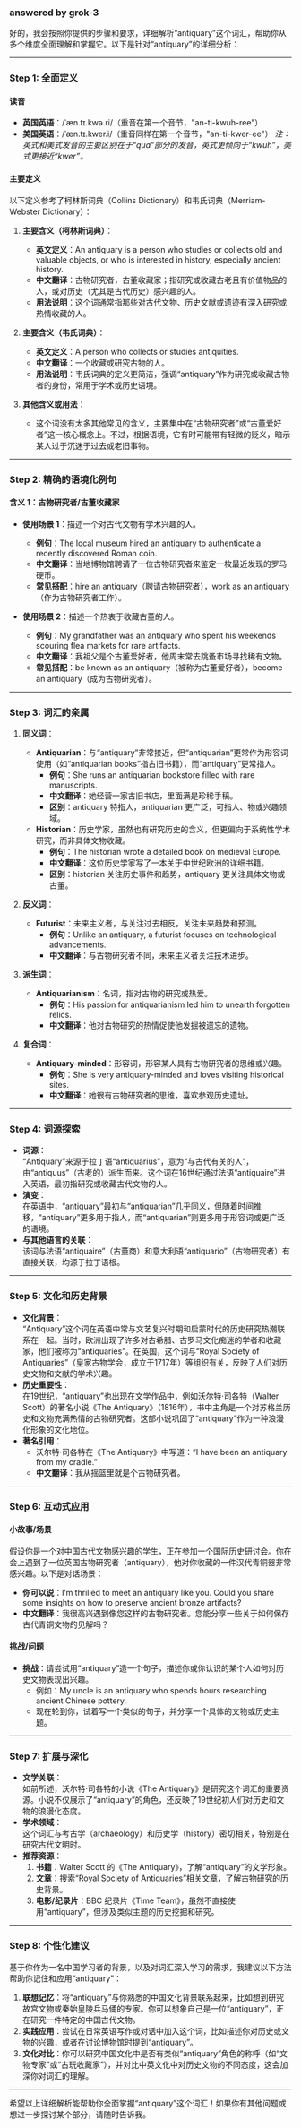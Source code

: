 ### answered by grok-3
好的，我会按照你提供的步骤和要求，详细解析“antiquary”这个词汇，帮助你从多个维度全面理解和掌握它。以下是针对“antiquary”的详细分析：

---

### Step 1: 全面定义

#### 读音
- **英国英语**：/ˈæn.tɪ.kwə.ri/（重音在第一个音节，"an-ti-kwuh-ree"）
- **美国英语**：/ˈæn.tɪ.kwer.i/（重音同样在第一个音节，"an-ti-kwer-ee"）
  *注：英式和美式发音的主要区别在于“qua”部分的发音，英式更倾向于“kwuh”，美式更接近“kwer”。*

#### 主要定义
以下定义参考了柯林斯词典（Collins Dictionary）和韦氏词典（Merriam-Webster Dictionary）：

1. **主要含义（柯林斯词典）**：
   - **英文定义**：An antiquary is a person who studies or collects old and valuable objects, or who is interested in history, especially ancient history.
   - **中文翻译**：古物研究者，古董收藏家；指研究或收藏古老且有价值物品的人，或对历史（尤其是古代历史）感兴趣的人。
   - **用法说明**：这个词通常指那些对古代文物、历史文献或遗迹有深入研究或热情收藏的人。

2. **主要含义（韦氏词典）**：
   - **英文定义**：A person who collects or studies antiquities.
   - **中文翻译**：一个收藏或研究古物的人。
   - **用法说明**：韦氏词典的定义更简洁，强调“antiquary”作为研究或收藏古物者的身份，常用于学术或历史语境。

3. **其他含义或用法**：
   - 这个词没有太多其他常见的含义，主要集中在“古物研究者”或“古董爱好者”这一核心概念上。不过，根据语境，它有时可能带有轻微的贬义，暗示某人过于沉迷于过去或老旧事物。

---

### Step 2: 精确的语境化例句

#### 含义 1：古物研究者/古董收藏家
- **使用场景 1**：描述一个对古代文物有学术兴趣的人。
  - **例句**：The local museum hired an antiquary to authenticate a recently discovered Roman coin.
  - **中文翻译**：当地博物馆聘请了一位古物研究者来鉴定一枚最近发现的罗马硬币。
  - **常见搭配**：hire an antiquary（聘请古物研究者），work as an antiquary（作为古物研究者工作）。

- **使用场景 2**：描述一个热衷于收藏古董的人。
  - **例句**：My grandfather was an antiquary who spent his weekends scouring flea markets for rare artifacts.
  - **中文翻译**：我祖父是个古董爱好者，他周末常去跳蚤市场寻找稀有文物。
  - **常见搭配**：be known as an antiquary（被称为古董爱好者），become an antiquary（成为古物研究者）。

---

### Step 3: 词汇的亲属

1. **同义词**：
   - **Antiquarian**：与“antiquary”非常接近，但“antiquarian”更常作为形容词使用（如“antiquarian books”指古旧书籍），而“antiquary”更常指人。
     - **例句**：She runs an antiquarian bookstore filled with rare manuscripts.
     - **中文翻译**：她经营一家古旧书店，里面满是珍稀手稿。
     - **区别**：antiquary 特指人，antiquarian 更广泛，可指人、物或兴趣领域。
   - **Historian**：历史学家，虽然也有研究历史的含义，但更偏向于系统性学术研究，而非具体文物收藏。
     - **例句**：The historian wrote a detailed book on medieval Europe.
     - **中文翻译**：这位历史学家写了一本关于中世纪欧洲的详细书籍。
     - **区别**：historian 关注历史事件和趋势，antiquary 更关注具体文物或古董。

2. **反义词**：
   - **Futurist**：未来主义者，与关注过去相反，关注未来趋势和预测。
     - **例句**：Unlike an antiquary, a futurist focuses on technological advancements.
     - **中文翻译**：与古物研究者不同，未来主义者关注技术进步。

3. **派生词**：
   - **Antiquarianism**：名词，指对古物的研究或热爱。
     - **例句**：His passion for antiquarianism led him to unearth forgotten relics.
     - **中文翻译**：他对古物研究的热情促使他发掘被遗忘的遗物。

4. **复合词**：
   - **Antiquary-minded**：形容词，形容某人具有古物研究者的思维或兴趣。
     - **例句**：She is very antiquary-minded and loves visiting historical sites.
     - **中文翻译**：她很有古物研究者的思维，喜欢参观历史遗址。

---

### Step 4: 词源探索

- **词源**：  
  “Antiquary”来源于拉丁语“antiquarius”，意为“与古代有关的人”，由“antiquus”（古老的）派生而来。这个词在16世纪通过法语“antiquaire”进入英语，最初指研究或收藏古代文物的人。
- **演变**：  
  在英语中，“antiquary”最初与“antiquarian”几乎同义，但随着时间推移，“antiquary”更多用于指人，而“antiquarian”则更多用于形容词或更广泛的语境。
- **与其他语言的关联**：  
  该词与法语“antiquaire”（古董商）和意大利语“antiquario”（古物研究者）有直接关联，均源于拉丁语根。

---

### Step 5: 文化和历史背景

- **文化背景**：  
  “Antiquary”这个词在英语中常与文艺复兴时期和启蒙时代的历史研究热潮联系在一起。当时，欧洲出现了许多对古希腊、古罗马文化痴迷的学者和收藏家，他们被称为“antiquaries”。在英国，这个词与“Royal Society of Antiquaries”（皇家古物学会，成立于1717年）等组织有关，反映了人们对历史文物和文献的学术兴趣。
- **历史重要性**：  
  在19世纪，“antiquary”也出现在文学作品中，例如沃尔特·司各特（Walter Scott）的著名小说《The Antiquary》（1816年），书中主角是一个对苏格兰历史和文物充满热情的古物研究者。这部小说巩固了“antiquary”作为一种浪漫化形象的文化地位。
- **著名引用**：  
  - 沃尔特·司各特在《The Antiquary》中写道：“I have been an antiquary from my cradle.”  
  - **中文翻译**：我从摇篮里就是个古物研究者。

---

### Step 6: 互动式应用

#### 小故事/场景
假设你是一个对中国古代文物感兴趣的学生，正在参加一个国际历史研讨会。你在会上遇到了一位英国古物研究者（antiquary），他对你收藏的一件汉代青铜器非常感兴趣。以下是对话场景：
- **你可以说**：I’m thrilled to meet an antiquary like you. Could you share some insights on how to preserve ancient bronze artifacts?
- **中文翻译**：我很高兴遇到像您这样的古物研究者。您能分享一些关于如何保存古代青铜文物的见解吗？

#### 挑战/问题
- **挑战**：请尝试用“antiquary”造一个句子，描述你或你认识的某个人如何对历史文物表现出兴趣。  
  - 例如：My uncle is an antiquary who spends hours researching ancient Chinese pottery.  
  - 现在轮到你，试着写一个类似的句子，并分享一个具体的文物或历史主题。

---

### Step 7: 扩展与深化

- **文学关联**：  
  如前所述，沃尔特·司各特的小说《The Antiquary》是研究这个词汇的重要资源。小说不仅展示了“antiquary”的角色，还反映了19世纪初人们对历史和文物的浪漫化态度。
- **学术领域**：  
  这个词汇与考古学（archaeology）和历史学（history）密切相关，特别是在研究古代文明时。
- **推荐资源**：
  1. **书籍**：Walter Scott 的《The Antiquary》，了解“antiquary”的文学形象。
  2. **文章**：搜索“Royal Society of Antiquaries”相关文章，了解古物研究的历史背景。
  3. **电影/纪录片**：BBC 纪录片《Time Team》，虽然不直接使用“antiquary”，但涉及类似主题的历史挖掘和研究。

---

### Step 8: 个性化建议

基于你作为一名中国学习者的背景，以及对词汇深入学习的需求，我建议以下方法帮助你记住和应用“antiquary”：
1. **联想记忆**：将“antiquary”与你熟悉的中国文化背景联系起来，比如想到研究故宫文物或秦始皇陵兵马俑的专家。你可以想象自己是一位“antiquary”，正在研究一件特定的中国古代文物。
2. **实践应用**：尝试在日常英语写作或对话中加入这个词，比如描述你对历史或文物的兴趣，或者在讨论博物馆时提到“antiquary”。
3. **文化对比**：你可以研究中国文化中是否有类似“antiquary”角色的称呼（如“文物专家”或“古玩收藏家”），并对比中英文化中对历史文物的不同态度，这会加深你对词汇的理解。

---

希望以上详细解析能帮助你全面掌握“antiquary”这个词汇！如果你有其他问题或想进一步探讨某个部分，请随时告诉我。
